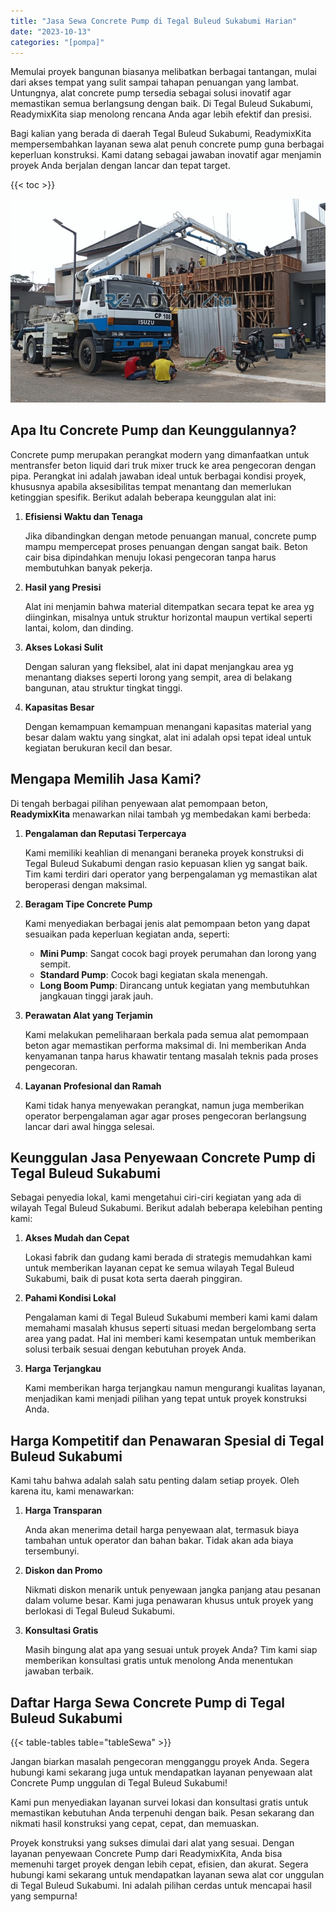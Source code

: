 ```yaml
---
title: "Jasa Sewa Concrete Pump di Tegal Buleud Sukabumi Harian"
date: "2023-10-13"
categories: "[pompa]"
---
```


Memulai proyek bangunan biasanya melibatkan berbagai tantangan, mulai dari akses tempat yang sulit sampai tahapan penuangan yang lambat. Untungnya, alat concrete pump tersedia sebagai solusi inovatif agar memastikan semua berlangsung dengan baik. Di Tegal Buleud Sukabumi, ReadymixKita siap menolong rencana Anda agar lebih efektif dan presisi.

Bagi kalian yang berada di daerah Tegal Buleud Sukabumi, ReadymixKita mempersembahkan layanan sewa alat penuh concrete pump guna berbagai keperluan konstruksi. Kami datang sebagai jawaban inovatif agar menjamin proyek Anda berjalan dengan lancar dan tepat target.

{{< toc >}}

![Jasa Sewa Concrete Pump di Tegal Buleud Sukabumi Harian](/images/pompa/sewa-pompa-02.jpg)

## Apa Itu Concrete Pump dan Keunggulannya?

Concrete pump merupakan perangkat modern yang dimanfaatkan untuk mentransfer beton liquid dari truk mixer truck ke area pengecoran dengan pipa. Perangkat ini adalah jawaban ideal untuk berbagai kondisi proyek, khususnya apabila aksesibilitas tempat menantang dan memerlukan ketinggian spesifik. Berikut adalah beberapa keunggulan alat ini:

1. **Efisiensi Waktu dan Tenaga**

   Jika dibandingkan dengan metode penuangan manual, concrete pump mampu mempercepat proses penuangan dengan sangat baik. Beton cair bisa dipindahkan menuju lokasi pengecoran tanpa harus membutuhkan banyak pekerja.

2. **Hasil yang Presisi**

   Alat ini menjamin bahwa material ditempatkan secara tepat ke area yg diinginkan, misalnya untuk struktur horizontal maupun vertikal seperti lantai, kolom, dan dinding.

3. **Akses Lokasi Sulit**

   Dengan saluran yang fleksibel, alat ini dapat menjangkau area yg menantang diakses seperti lorong yang sempit, area di belakang bangunan, atau struktur tingkat tinggi.

4. **Kapasitas Besar**

   Dengan kemampuan kemampuan menangani kapasitas material yang besar dalam waktu yang singkat, alat ini adalah opsi tepat ideal untuk kegiatan berukuran kecil dan besar.

## Mengapa Memilih Jasa Kami?

Di tengah berbagai pilihan penyewaan alat pemompaan beton, **ReadymixKita** menawarkan nilai tambah yg membedakan kami berbeda:

1. **Pengalaman dan Reputasi Terpercaya**

   Kami memiliki keahlian di menangani beraneka proyek konstruksi di Tegal Buleud Sukabumi dengan rasio kepuasan klien yg sangat baik. Tim kami terdiri dari operator yang berpengalaman yg memastikan alat beroperasi dengan maksimal.

2. **Beragam Tipe Concrete Pump**

   Kami menyediakan berbagai jenis alat pemompaan beton yang dapat sesuaikan pada keperluan kegiatan anda, seperti:
   - **Mini Pump**: Sangat cocok bagi proyek perumahan dan lorong yang sempit.
   - **Standard Pump**: Cocok bagi kegiatan skala menengah.
   - **Long Boom Pump**: Dirancang untuk kegiatan yang membutuhkan jangkauan tinggi jarak jauh.

3. **Perawatan Alat yang Terjamin**

   Kami melakukan pemeliharaan berkala pada semua alat pemompaan beton agar memastikan performa maksimal di. Ini memberikan Anda kenyamanan tanpa harus khawatir tentang masalah teknis pada proses pengecoran.

4. **Layanan Profesional dan Ramah**

   Kami tidak hanya menyewakan perangkat, namun juga memberikan operator berpengalaman agar agar proses pengecoran berlangsung lancar dari awal hingga selesai.

## Keunggulan Jasa Penyewaan Concrete Pump di Tegal Buleud Sukabumi

Sebagai penyedia lokal, kami mengetahui ciri-ciri kegiatan yang ada di wilayah Tegal Buleud Sukabumi. Berikut adalah beberapa kelebihan penting kami:

1. **Akses Mudah dan Cepat**

   Lokasi fabrik dan gudang kami berada di strategis memudahkan kami untuk memberikan layanan cepat ke semua wilayah Tegal Buleud Sukabumi, baik di pusat kota serta daerah pinggiran.

2. **Pahami Kondisi Lokal**

   Pengalaman kami di Tegal Buleud Sukabumi memberi kami kami dalam memahami masalah khusus seperti situasi medan bergelombang serta area yang padat. Hal ini memberi kami kesempatan untuk memberikan solusi terbaik sesuai dengan kebutuhan proyek Anda.

3. **Harga Terjangkau**

   Kami memberikan harga terjangkau namun mengurangi kualitas layanan, menjadikan kami menjadi pilihan yang tepat untuk proyek konstruksi Anda.

## Harga Kompetitif dan Penawaran Spesial di Tegal Buleud Sukabumi

Kami tahu bahwa adalah salah satu penting dalam setiap proyek. Oleh karena itu, kami menawarkan:

1. **Harga Transparan**

   Anda akan menerima detail harga penyewaan alat, termasuk biaya tambahan untuk operator dan bahan bakar. Tidak akan ada biaya tersembunyi.

2. **Diskon dan Promo**

   Nikmati diskon menarik untuk penyewaan jangka panjang atau pesanan dalam volume besar. Kami juga penawaran khusus untuk proyek yang berlokasi di Tegal Buleud Sukabumi.

3. **Konsultasi Gratis**

   Masih bingung alat apa yang sesuai untuk proyek Anda? Tim kami siap memberikan konsultasi gratis untuk menolong Anda menentukan jawaban terbaik.

## Daftar Harga Sewa Concrete Pump di Tegal Buleud Sukabumi

{{< table-tables table="tableSewa" >}}

Jangan biarkan masalah pengecoran mengganggu proyek Anda. Segera hubungi kami sekarang juga untuk mendapatkan layanan penyewaan alat Concrete Pump unggulan di Tegal Buleud Sukabumi!

Kami pun menyediakan layanan survei lokasi dan konsultasi gratis untuk memastikan kebutuhan Anda terpenuhi dengan baik. Pesan sekarang dan nikmati hasil konstruksi yang cepat, cepat, dan memuaskan.

Proyek konstruksi yang sukses dimulai dari alat yang sesuai. Dengan layanan penyewaan Concrete Pump dari ReadymixKita, Anda bisa memenuhi target proyek dengan lebih cepat, efisien, dan akurat. Segera hubungi kami sekarang untuk mendapatkan layanan sewa alat cor unggulan di Tegal Buleud Sukabumi. Ini adalah pilihan cerdas untuk mencapai hasil yang sempurna!